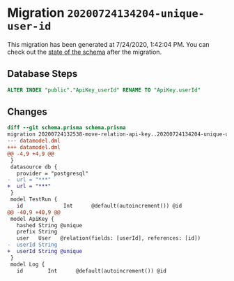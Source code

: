 # Migration `20200724134204-unique-user-id`

This migration has been generated at 7/24/2020, 1:42:04 PM.
You can check out the [state of the schema](./schema.prisma) after the migration.

## Database Steps

```sql
ALTER INDEX "public"."ApiKey_userId" RENAME TO "ApiKey.userId"
```

## Changes

```diff
diff --git schema.prisma schema.prisma
migration 20200724132538-move-relation-api-key..20200724134204-unique-user-id
--- datamodel.dml
+++ datamodel.dml
@@ -4,9 +4,9 @@
 }
 datasource db {
   provider = "postgresql"
-  url = "***"
+  url = "***"
 }
 model TestRun {
   id             Int      @default(autoincrement()) @id
@@ -40,9 +40,9 @@
 model ApiKey {
   hashed String @unique
   prefix String
   user   User   @relation(fields: [userId], references: [id])
-  userId String
+  userId String @unique
 }
 model Log {
   id        Int      @default(autoincrement()) @id
```


